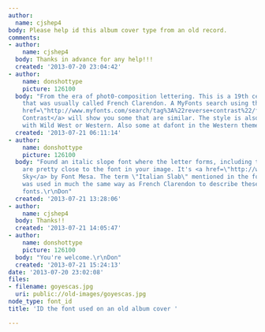 ```yaml
---
author:
  name: cjshep4
body: Please help id this album cover type from an old record.
comments:
- author:
    name: cjshep4
  body: Thanks in advance for any help!!!
  created: '2013-07-20 23:04:42'
- author:
    name: donshottype
    picture: 126100
  body: "From the era of phot0-composition lettering. This is a 19th century style
    that was usually called French Clarendon. A MyFonts search using the term \r\n<a
    href=\"http://www.myfonts.com/search/tag%3A%22reverse+contrast%22/fonts/\">Reverse
    Contrast</a> will show you some that are similar. The style is also lumped in
    with Wild West or Western. Also some at dafont in the Western theme category.\r\nDon"
  created: '2013-07-21 06:11:14'
- author:
    name: donshottype
    picture: 126100
  body: "Found an italic slope font where the letter forms, including the ear on g,
    are pretty close to the font in your image. It's <a href=\"http://www.myfonts.com/fonts/fontmesa/western-sky//\">Western
    Sky</a> by Font Mesa. The term \"Italian Slab\" mentioned in the font info section
    was used in much the same way as French Clarendon to describe these reverse contrast
    fonts.\r\nDon"
  created: '2013-07-21 13:28:06'
- author:
    name: cjshep4
  body: Thanks!!
  created: '2013-07-21 14:05:47'
- author:
    name: donshottype
    picture: 126100
  body: "You're welcome.\r\nDon"
  created: '2013-07-21 15:24:13'
date: '2013-07-20 23:02:08'
files:
- filename: goyescas.jpg
  uri: public://old-images/goyescas.jpg
node_type: font_id
title: 'ID the font used on an old album cover '

---
```

